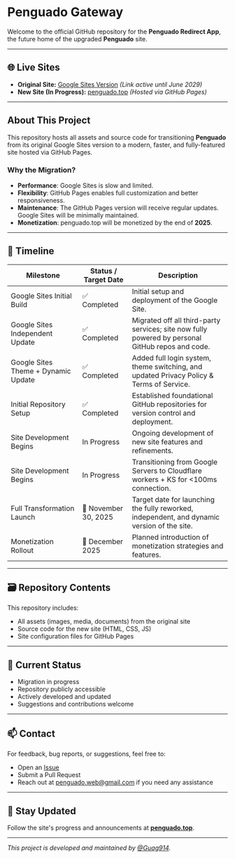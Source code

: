 # Penguado Gateway

Welcome to the official GitHub repository for the **Penguado Redirect App**, the future home of the upgraded **Penguado** site.

---

## 🌐 Live Sites

- **Original Site:** [Google Sites Version](https://sites.google.com/westfordk12.us/a-penguado-lll-bms/) *(Link active until June 2029)*  
- **New Site (In Progress):** [penguado.top](https://penguado.top) *(Hosted via GitHub Pages)*

---

## About This Project

This repository hosts all assets and source code for transitioning **Penguado** from its original Google Sites version to a modern, faster, and fully-featured site hosted via GitHub Pages.

### Why the Migration?

- **Performance**: Google Sites is slow and limited.
- **Flexibility**: GitHub Pages enables full customization and better responsiveness.
- **Maintenance**: The GitHub Pages version will receive regular updates. Google Sites will be minimally maintained.
- **Monetization**: penguado.top will be monetized by the end of **2025**.

---

## 📅 Timeline

| Milestone                          | Status / Target Date      | Description                                                                                      |
|-----------------------------------|----------------------------|--------------------------------------------------------------------------------------------------|
| Google Sites Initial Build        | ✅ Completed               | Initial setup and deployment of the Google Site.                                                 |
| Google Sites Independent Update   | ✅ Completed               | Migrated off all third-party services; site now fully powered by personal GitHub repos and code. |
| Google Sites Theme + Dynamic Update | ✅ Completed             | Added full login system, theme switching, and updated Privacy Policy & Terms of Service.         |
| Initial Repository Setup          | ✅ Completed               | Established foundational GitHub repositories for version control and deployment.                 |
| Site Development Begins           |  In Progress             | Ongoing development of new site features and refinements.                                        |
| Site Development Begins           |  In Progress             | Transitioning from Google Servers to Cloudflare workers + KS for <100ms connection.                                        |
| Full Transformation Launch        | 🎯 November 30, 2025        | Target date for launching the fully reworked, independent, and dynamic version of the site.      |
| Monetization Rollout              | 🎯 December 2025           | Planned introduction of monetization strategies and features.                                   |

---

## 🗃️ Repository Contents

This repository includes:

- All assets (images, media, documents) from the original site
- Source code for the new site (HTML, CSS, JS)
- Site configuration files for GitHub Pages

---

## 🚧 Current Status

- Migration in progress  
- Repository publicly accessible  
- Actively developed and updated  
- Suggestions and contributions welcome  

---

## 📫 Contact

For feedback, bug reports, or suggestions, feel free to:

- Open an [Issue](https://github.com/Guag914/Penguado-Redirect-App/issues)
- Submit a Pull Request
- Reach out at [penguado.web@gmail.com](mailto:penguado.web@gmail.com) if you need any assistance

---

## 📢 Stay Updated

Follow the site's progress and announcements at **[penguado.top](https://penguado.top)**.

---

*This project is developed and maintained by [@Guag914](https://github.com/Guag914).*
